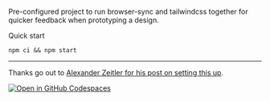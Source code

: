 Pre-configured project to run browser-sync and tailwindcss together for
quicker feedback when prototyping a design.

Quick start

```shell
npm ci && npm start
```

---
Thanks go out to [Alexander Zeitler for his post on setting this up][1].

[![Open in GitHub Codespaces](https://github.com/codespaces/badge.svg)](https://codespaces.new/webesque/prototyping-with-tailwind/tree/devcontainer)

[1]: https://alexanderzeitler.com/articles/watch-tailwind-changes-update-browser-sync/

